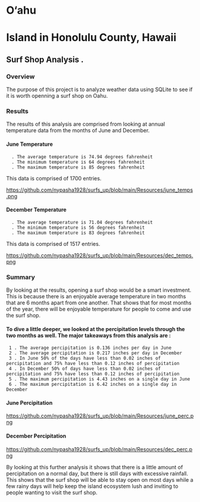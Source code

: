 # O‘ahu
# Island in Honolulu County, Hawaii
## Surf Shop Analysis .

### Overview 
The purpose of this project is to analyze weather data using SQLite to see if it is worth openning a surf shop on Oahu.

### Results
The results of this analysis are comprised from looking at annual temperature data from the months of June and December.

#### June Temperature
      . The average temperature is 74.94 degrees fahrenheit
      . The minimum temperature is 64 degrees fahrenheit
      . The maximum temperature is 85 degrees fahrenheit

This data is comprised of 1700 entries.

https://github.com/nypasha1928/surfs_up/blob/main/Resources/june_temps.png


#### December Temperature
      . The average temperature is 71.04 degrees fahrenheit
      . The minimum temperature is 56 degrees fahrenheit
      . The maximum temperature is 83 degrees fahrenheit
 
 This data is comprised of 1517 entries.
 
 https://github.com/nypasha1928/surfs_up/blob/main/Resources/dec_temps.png


 
 ### Summary 
By looking at the results, opening a surf shop would be a smart investment. This is because there is an enjoyable average temperature in two months that are 6 months apart from one another. That shows that for most months of the year, there will be enjoyable temperature for people to come and use the surf shop.

#### To dive a little deeper, we looked at the percipitation levels through the two months as well. The major takeaways from this analysis are :
     1 . The average percipitation is 0.136 inches per day in June
     2 . The average percipitation is 0.217 inches per day in December
     3 . In June 50% of the days have less than 0.02 inches of percipitation and 75% have less than 0.12 inches of percipitation
     4 . In December 50% of days have less than 0.02 inches of percipitation and 75% have less than 0.12 inches of percipitation
     5 . The maximum percipitation is 4.43 inches on a single day in June
     6 . The maximum percipitation is 6.42 inches on a single day in December


#### June Percipitation

https://github.com/nypasha1928/surfs_up/blob/main/Resources/june_perc.png




#### December Percipitation 

https://github.com/nypasha1928/surfs_up/blob/main/Resources/dec_perc.png

 
 
By looking at this further analysis it shows that there is a little amount of percipitation on a normal day, but there is still days with excessive rainfall. This shows that the surf shop will be able to stay open on most days while a few rainy days will help keep the island ecosystem lush and inviting to people wanting to visit the surf shop.
 
